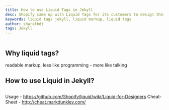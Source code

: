 ```yaml
---
title: How to use Liquid Tags in Jekyll
desc: Shopify came up with Liquid Tags for its customers to design their ecommerce shop the way they wanted. Jekyll uses these tags to power its bloggers and take advantage of this wonderful markup. Liquid Tags are very useful in makinng lists, assignemnts, boolean statements etc., 
keywords: liquid tags jekyll, liquid markup, liquid tags
author: sharathdt
tags: Jekyll
---
```


<img alt="" title="" itemprop="thumbnailUrl" src="/">

## Why liquid tags?
readable markup, less like programming - more like talking

## How to use Liquid in Jekyll?

## 

Usage - https://github.com/Shopify/liquid/wiki/Liquid-for-Designers
Cheat-Sheet - http://cheat.markdunkley.com/
